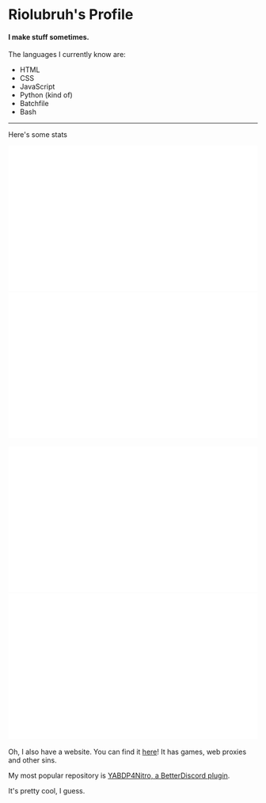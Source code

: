 # Riolubruh's Profile
#### I make stuff sometimes.

The languages I currently know are:

- HTML
- CSS
- JavaScript
- Python (kind of)
- Batchfile
- Bash

___

Here's some stats

![](https://raw.githubusercontent.com/riolubruh/github-stats/master/generated/overview.svg#gh-dark-mode-only)
![](https://raw.githubusercontent.com/riolubruh/github-stats/master/generated/overview.svg#gh-light-mode-only)

![](https://raw.githubusercontent.com/riolubruh/github-stats/master/generated/languages.svg#gh-dark-mode-only)
![](https://raw.githubusercontent.com/riolubruh/github-stats/master/generated/languages.svg#gh-light-mode-only)

Oh, I also have a website. You can find it [here](https://github.com/riolubruh/riolubruh.github.io#stuff)! It has games, web proxies and other sins.

My most popular repository is [YABDP4Nitro, a BetterDiscord plugin](https://github.com/riolubruh/YABDP4Nitro).

It's pretty cool, I guess.
